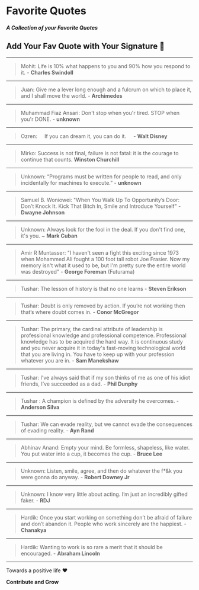 # Favorite Quotes

##### A Collection of your **Favorite Quotes**

## Add Your Fav Quote with Your Signature :feet:

---

> Mohit: Life is 10% what happens to you and 90% how you respond to it. - **Charles Swindoll**

--- 

> Juan: Give me a lever long enough and a fulcrum on which to place it, and I shall move the world. - **Archimedes**

---

> Muhammad Fiaz Ansari: Don't stop when you'r tired. STOP when you'r DONE. - **unknown**

---

> Ozren: &nbsp;&nbsp;&nbsp; If you can dream it, you can do it. &nbsp;&nbsp;&nbsp;  - **Walt Disney**

---

> Mirko: Success is not final, failure is not fatal: it is the courage to continue that counts. **Winston Churchill**

---

> Unknown: “Programs must be written for people to read, and only incidentally for machines to execute.” - **unknown**

--- 

> Samuel B. Woniowei: "When You Walk Up To Opportunity’s Door: Don’t Knock It. Kick That Bitch In, Smile and Introduce Yourself" - **Dwayne Johnson** 
   
---   

> Unknown: Always look for the fool in the deal. If you don't find one, it's you. ~ **Mark Cuban**

---

> Amir R Muntasser: "I haven't seen a fight this exciting since 1973 when Mohammed Ali fought a 100 foot tall robot Joe Frasier. Now my memory isn't what it used to be, but I'm pretty sure the entire world was destroyed" - **George Foreman** (Futurama)

---

> Tushar: The lesson of history is that no one learns - **Steven Erikson**

---

> Tushar: Doubt is only removed by action. If you’re not working then that’s where doubt comes in. - **Conor McGregor**

---

> Tushar: The primary, the cardinal attribute of leadership is professional knowledge and professional competence. Professional knowledge has to be acquired the hard way. It is continuous study and you never acquire it in today's fast-moving technological world that you are living in. You have to keep up with your profession whatever you are in. - **Sam Manekshaw**

---

> Tushar: I’ve always said that if my son thinks of me as one of his idiot friends, I’ve succeeded as a dad. - **Phil Dunphy**  

---

> Tushar : A champion is defined by the adversity he overcomes. - **Anderson Silva**

---

> Tushar: We can evade reality, but we cannot evade the consequences of evading reality. - **Ayn Rand**

---
> Abhinav Anand: Empty your mind. Be formless, shapeless, like water. You put water into a cup, it becomes the cup. - **Bruce Lee**

---

> Unknown: Listen, smile, agree, and then do whatever the f*&k you were gonna do anyway. - **Robert Downey Jr**

---

> Unknown: I know very little about acting. I’m just an incredibly gifted faker. - **RDJ**

---

> Hardik: Once you start working on something don’t be afraid of failure and don’t abandon it. People who work sincerely are the happiest. - **Chanakya**

---

> Hardik: Wanting to work is so rare a merit that it should be encouraged. - **Abraham Lincoln**

---

Towards a positive life :heart:





**Contribute and Grow**
